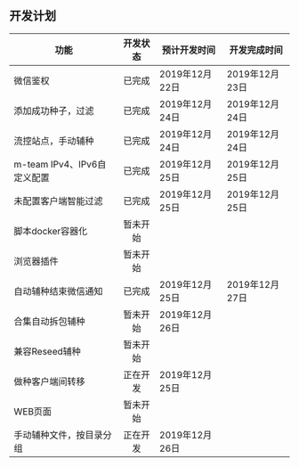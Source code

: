 ## 开发计划
| 功能 | 开发状态 | 预计开发时间 | 开发完成时间 |
| - | :-: | ---- | ---- |
| 微信鉴权 | 已完成 | 2019年12月22日 | 2019年12月23日 |
| 添加成功种子，过滤 | 已完成 | 2019年12月24日 | 2019年12月24日 |
| 流控站点，手动辅种 | 已完成 | 2019年12月24日 | 2019年12月24日 |
| m-team IPv4、IPv6自定义配置 | 已完成 | 2019年12月25日 | 2019年12月25日 |
| 未配置客户端智能过滤 | 已完成 | 2019年12月25日 | 2019年12月25日 |
| 脚本docker容器化 | 暂未开始 |  | |
| 浏览器插件 | 暂未开始 |  | |
| 自动辅种结束微信通知 | 已完成 | 2019年12月25日 | 2019年12月27日 |
| 合集自动拆包辅种 | 暂未开始 | 2019年12月26日 |  |
| 兼容Reseed辅种 | 暂未开始 |  |  |
| 做种客户端间转移 | 正在开发 | 2019年12月25日 |  |
| WEB页面 | 暂未开始 |  |  |
| 手动辅种文件，按目录分组 | 正在开发 | 2019年12月26日 | |


